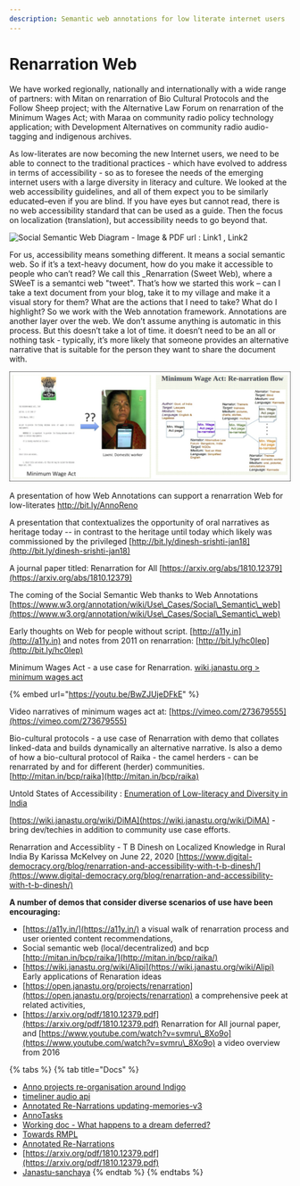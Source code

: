 ```yaml
---
description: Semantic web annotations for low literate internet users
---
```


# Renarration Web

We have worked regionally, nationally and internationally with a wide range of partners: with Mitan on renarration of Bio Cultural Protocols and the Follow Sheep project; with the Alternative Law Forum on renarration of the Minimum Wages Act; with Maraa on community radio policy technology application; with Development Alternatives on community radio audio-tagging and indigenous archives.

As low-literates are now becoming the new Internet users, we need to be able to connect to the traditional practices - which have evolved to address in terms of accessibility - so as to foresee the needs of the emerging internet users with a large diversity in literacy and culture. We looked at the web accessibility guidelines, and all of them expect you to be similarly educated–even if you are blind. If you have eyes but cannot read, there is no web accessibility standard that can be used as a guide. Then the focus on localization (translation), but accessibility needs to go beyond that.

![Social Semantic Web Diagram - Image & PDF url : Link1 , Link2](<../../.gitbook/assets/social semantic web.jpg>)



For us, accessibility means something different. It means a social semantic web. So if it’s a text-heavy document, how do you make it accessible to people who can’t read? We call this \_Renarration (Sweet Web), where a SWeeT is a semantci web "tweet". That’s how we started this work – can I take a text document from your blog, take it to my village and make it a visual story for them? What are the actions that I need to take? What do I highlight? So we work with the Web annotation framework. Annotations are another layer over the web. We don’t assume anything is automatic in this process. But this doesn’t take a lot of time. it doesn’t need to be an all or nothing task - typically, it’s more likely that someone provides an alternative narrative that is suitable for the person they want to share the document with.

![](../../.gitbook/assets/re-narration.jpg)

A presentation of how Web Annotations can support a renarration Web for low-literates [http://bit.ly/AnnoReno ](http://bit.ly/AnnoReno)

A presentation that contextualizes the opportunity of oral narratives as heritage today -- in contrast to the heritage until today which likely was commissioned by the privileged [http://bit.ly/dinesh-srishti-jan18](http://bit.ly/dinesh-srishti-jan18)

A journal paper titled: Renarration for All [https://arxiv.org/abs/1810.12379](https://arxiv.org/abs/1810.12379)

The coming of the Social Semantic Web thanks to Web Annotations [https://www.w3.org/annotation/wiki/Use\_Cases/Social\_Semantic\_web](https://www.w3.org/annotation/wiki/Use\_Cases/Social\_Semantic\_web)

Early thoughts on Web for people without script. [http://a11y.in](http://a11y.in) and notes from 2011 on renarration: [http://bit.ly/hc0Iep](http://bit.ly/hc0Iep)

Minimum Wages Act - a use case for Renarration. [wiki.janastu.org > minimum wages act](http://wiki.janastu.org/wiki/Category:Alipi)&#x20;

{% embed url="https://youtu.be/BwZJUjeDFkE" %}

Video narratives of minimum wages act at: [https://vimeo.com/273679555](https://vimeo.com/273679555)

Bio-cultural protocols - a use case of Renarration with demo that collates linked-data and builds dynamically an alternative narrative. Is also a demo of how a bio-cultural protocol of Raika - the camel herders - can be renarrated by and for different (herder) communities. [http://mitan.in/bcp/raika](http://mitan.in/bcp/raika)

Untold States of Accessibility : [Enumeration of Low-literacy and Diversity in India](https://hackmd.io/QPubwniMTk6brmgSAIT3-g)

[https://wiki.janastu.org/wiki/DiMA](https://wiki.janastu.org/wiki/DiMA) - bring dev/techies in addition to community use case efforts.

Renarration and Accessiblity - T B Dinesh on Localized Knowledge in Rural India By Karissa McKelvey on June 22, 2020 [https://www.digital-democracy.org/blog/renarration-and-accessibility-with-t-b-dinesh/](https://www.digital-democracy.org/blog/renarration-and-accessibility-with-t-b-dinesh/)

**A number of demos that consider diverse scenarios of use have been encouraging:**

* [https://a11y.in/](https://a11y.in/) a visual walk of renarration process and user oriented content recommendations,
* Social semantic web (local/decentralized) and bcp [http://mitan.in/bcp/raika/](http://mitan.in/bcp/raika/)
* [https://wiki.janastu.org/wiki/Alipi](https://wiki.janastu.org/wiki/Alipi) Early applications of Renaration ideas
* [https://open.janastu.org/projects/renarration](https://open.janastu.org/projects/renarration) a comprehensive peek at related activities,
* [https://arxiv.org/pdf/1810.12379.pdf](https://arxiv.org/pdf/1810.12379.pdf) Renarration for All journal paper, and [https://www.youtube.com/watch?v=svmru\_8Xo9o](https://www.youtube.com/watch?v=svmru\_8Xo9o) a video overview from 2016

{% tabs %}
{% tab title="Docs" %}
* [Anno projects re-organisation around Indigo](https://hackmd.io/ShJjpCloR1KUwoGRxD6DXw)
* [timeliner audio api](https://hackmd.io/WxVLAG1sQxS9YSNZ4-fs\_g?view)
* [Annotated Re-Narrations updating-memories-v3](https://docs.google.com/presentation/d/1XAVLkGar0GCkzyUuiHOZCFIeksoTv5sbYBV7FiepzUg/edit#slide=id.p3)
* [AnnoTasks](https://docs.google.com/document/d/1jVaVx4rphUnTnFuERDscTLO6\_rFbv78tBbaXzP8Yx0Y/edit#heading=h.6x9uhwxy5986)
* [Working doc - What happens to a dream deferred?](https://hackmd.io/ZuH7TdeOTyePp7q9KDPsJA)
* [Towards RMPL](https://hackmd.io/0UKUZwGEQGCDW0IU4-oflw)
* [Annotated Re-Narrations](https://docs.google.com/presentation/d/1XAVLkGar0GCkzyUuiHOZCFIeksoTv5sbYBV7FiepzUg/edit?usp=sharing)
* [https://arxiv.org/pdf/1810.12379.pdf](https://arxiv.org/pdf/1810.12379.pdf)
* [Janastu-sanchaya](http://janastu-sanchaya.blogspot.com/)
{% endtab %}
{% endtabs %}
